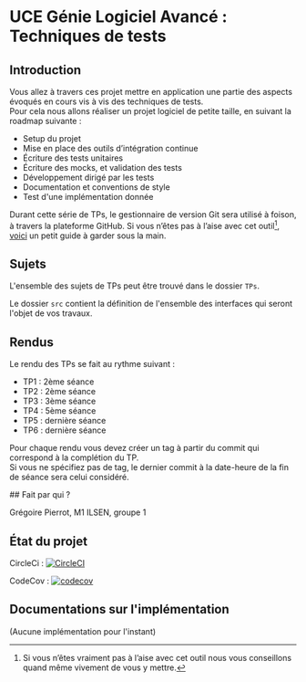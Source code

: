 # UCE Génie Logiciel Avancé : Techniques de tests

## Introduction

Vous allez à travers ces projet mettre en application une partie des aspects évoqués en cours vis à vis des techniques de tests.  
Pour cela nous allons réaliser un projet logiciel de petite taille, en suivant la roadmap suivante : 
- Setup du projet
- Mise en place des outils d’intégration continue
- Écriture des tests unitaires
- Écriture des mocks, et validation des tests
- Développement dirigé par les tests
- Documentation et conventions de style
- Test d'une implémentation donnée

Durant cette série de TPs, le gestionnaire de version Git sera utilisé à foison, à travers la plateforme GitHub. Si vous n’êtes pas à l’aise avec cet outil[^1], [voici](http://rogerdudler.github.io/git-guide/) un petit guide à garder sous la main.

## Sujets

L'ensemble des sujets de TPs peut être trouvé dans le dossier `TPs`.

Le dossier `src` contient la définition de l'ensemble des interfaces qui seront l'objet de vos travaux.

## Rendus

Le rendu des TPs se fait au rythme suivant :

- TP1 : 2ème séance
- TP2 : 2ème séance
- TP3 : 3ème séance
- TP4 : 5ème séance
- TP5 : dernière séance
- TP6 : dernière séance

Pour chaque rendu vous devez créer un tag à partir du commit qui correspond à la complétion du TP.  
Si vous ne spécifiez pas de tag, le dernier commit à la date-heure de la fin de séance sera celui considéré.

## Fait par qui ?

Grégoire Pierrot, M1 ILSEN, groupe 1

## État du projet

CircleCi : [![CircleCI](https://undefined/status-badge/img/circleci/STVR3NFqmXMnaGC6xojpXQ/RTY2qkwWWeFhdfx5EZfupV/tree/main.svg?style=svg)](https://undefined/status-badge/redirect/circleci/STVR3NFqmXMnaGC6xojpXQ/RTY2qkwWWeFhdfx5EZfupV/tree/main)

CodeCov : [![codecov](https://codecov.io/gh/Gregoire-Pierrot/ceri-m1-techniques-de-test/graph/badge.svg?token=KBY7SUO60T)](https://codecov.io/gh/Gregoire-Pierrot/ceri-m1-techniques-de-test)

## Documentations sur l'implémentation

(Aucune implémentation pour l'instant)

[^1]: Si vous n’êtes vraiment pas à l’aise avec cet outil nous vous conseillons quand même vivement de vous y mettre.
